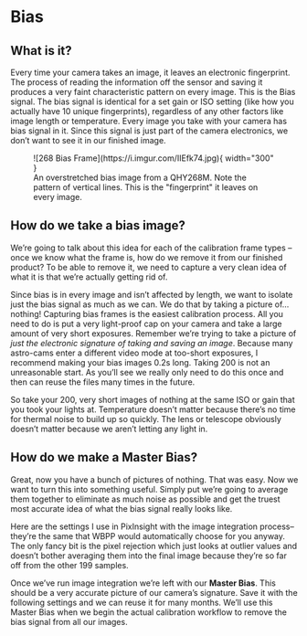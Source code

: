 # Bias

## What is it?

Every time your camera takes an image, it leaves an electronic fingerprint. The process of reading the information off the sensor and saving it produces a very faint characteristic pattern on every image. This is the Bias signal. The bias signal is identical for a set gain or ISO setting (like how you actually have 10 unique fingerprints), regardless of any other factors like image length or temperature. Every image you take with your camera has bias signal in it. Since this signal is just part of the camera electronics, we don’t want to see it in our finished image. 

<figure markdown>
  ![268 Bias Frame](https://i.imgur.com/IIEfk74.jpg){ width="300" }
  <figcaption>An overstretched bias image from a QHY268M. Note the pattern of vertical lines. This is the "fingerprint" it leaves on every image. </figcaption>
</figure>

## How do we take a bias image?

We’re going to talk about this idea for each of the calibration frame types – once we know what the frame is, how do we remove it from our finished product? To be able to remove it, we need to capture a very clean idea of what it is that we’re actually getting rid of. 

Since bias is in every image and isn’t affected by length, we want to isolate just the bias signal as much as we can. We do that by taking a picture of… nothing! Capturing bias frames is the easiest calibration process. All you need to do is put a very light-proof cap on your camera and take a large amount of very short exposures. Remember we’re trying to take a picture of *just the electronic signature of taking and saving an image*. Because many astro-cams enter a different video mode at too-short exposures, I recommend making your bias images 0.2s long. Taking 200 is not an unreasonable start. As you’ll see we really only need to do this once and then can reuse the files many times in the future. 

So take your 200, very short images of nothing at the same ISO or gain that you took your lights at. Temperature doesn’t matter because there’s no time for thermal noise to build up so quickly. The lens or telescope obviously doesn’t matter because we aren’t letting any light in. 

## How do we make a Master Bias?

Great, now you have a bunch of pictures of nothing. That was easy. Now we want to turn this into something useful. Simply put we’re going to average them together to eliminate as much noise as possible and get the truest most accurate idea of what the bias signal really looks like. 

Here are the settings I use in PixInsight with the image integration process– they’re the same that WBPP would automatically choose for you anyway. The only fancy bit is the pixel rejection which just looks at outlier values and doesn’t bother averaging them into the final image because they’re so far off from the other 199 samples. 

Once we’ve run image integration we’re left with our **Master Bias**. This should be a very accurate picture of our camera’s signature. Save it with the following settings and we can reuse it for many months. We’ll use this Master Bias when we begin the actual calibration workflow to remove the bias signal from all our images. 
